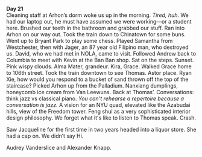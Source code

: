 **Day 21**  
Cleaning staff at Arhon’s dorm woke us up in the morning. *Tired, huh*. We had our laptop out, he must have assumed we were working—or a student here. Brushed our teeth in the bathroom and grabbed our stuff. Ran into Arhon on our way out. Took the train down to Chinatown for some buns. Went up to Bryant Park to play some chess. Played Samantha from Westchester, then with Jager, an 87 year old Filipino man, who destroyed us. David, who we had met in NOLA, came to visit. Followed Andrew back to Columbia to meet with Kevin at the Ban Ban shop. Sat on the steps. Sunset. Pink wispy clouds. Alma Mater, grandeur. Kira, Grace. Walked Grace home to 106th street. Took the train downtown to see Thomas. Astor place. Ryan Xie, how would you respond to a bucket of sand thrown off the top of the staircase? Picked Arhon up from the Palladium. Nanxiang dumplings, honeycomb ice cream from Van Leewuns. Back at Thomas’. Conversations: think jazz vs classical piano. *You can’t rehearse a repertoire because a conversation is jazz.* A vision for an NYU quad, elevated like the Azabudai hills, view of the Freedom tower. Feng shui as a very sophisticated interior design philosophy. We forget what it's like to listen to Thomas speak. Crash. 

Saw Jacqueline for the first time in two years headed into a liquor store. She had a cap on. We didn’t say Hi. 

Audrey Vanderslice and Alexander Knapp.
